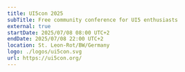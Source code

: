 ```yaml
---
title: UI5con 2025
subTitle: Free community conference for UI5 enthusiasts
external: true
startDate: 2025/07/08 08:00 UTC+2
endDate: 2025/07/08 22:00 UTC+2
location: St. Leon-Rot/BW/Germany
logo: ./logos/ui5con.svg
url: https://ui5con.org/
---
```

